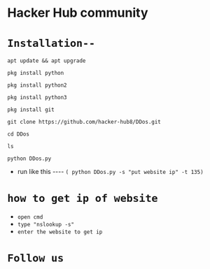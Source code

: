 # Hacker Hub community

# ` Installation-- `

``` 
apt update && apt upgrade
```
``` 
pkg install python
```
```
pkg install python2
```
```
pkg install python3
```
```
pkg install git
```
```
git clone https://github.com/hacker-hub8/DDos.git
```
```
cd DDos
```
```
ls
```
```
python DDos.py
```

* run like this ----
` ( python DDos.py -s "put website ip" -t 135) `

# #########################
# ` how to get ip of website `
* ` open cmd ` 
* ` type "nslookup -s" `
* ` enter the website to get ip `
# ##########################
# ` Follow us `



